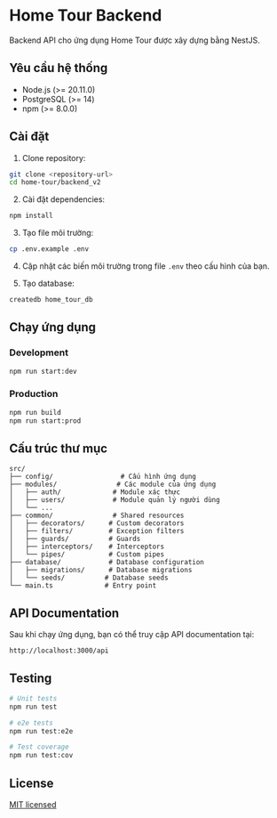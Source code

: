# Home Tour Backend

Backend API cho ứng dụng Home Tour được xây dựng bằng NestJS.

## Yêu cầu hệ thống

- Node.js (>= 20.11.0)
- PostgreSQL (>= 14)
- npm (>= 8.0.0)

## Cài đặt

1. Clone repository:
```bash
git clone <repository-url>
cd home-tour/backend_v2
```

2. Cài đặt dependencies:
```bash
npm install
```

3. Tạo file môi trường:
```bash
cp .env.example .env
```

4. Cập nhật các biến môi trường trong file `.env` theo cấu hình của bạn.

5. Tạo database:
```bash
createdb home_tour_db
```

## Chạy ứng dụng

### Development
```bash
npm run start:dev
```

### Production
```bash
npm run build
npm run start:prod
```

## Cấu trúc thư mục

```
src/
├── config/                 # Cấu hình ứng dụng
├── modules/               # Các module của ứng dụng
│   ├── auth/             # Module xác thực
│   ├── users/            # Module quản lý người dùng
│   └── ...
├── common/               # Shared resources
│   ├── decorators/      # Custom decorators
│   ├── filters/         # Exception filters
│   ├── guards/          # Guards
│   ├── interceptors/    # Interceptors
│   └── pipes/           # Custom pipes
├── database/            # Database configuration
│   ├── migrations/      # Database migrations
│   └── seeds/          # Database seeds
└── main.ts             # Entry point
```

## API Documentation

Sau khi chạy ứng dụng, bạn có thể truy cập API documentation tại:
```
http://localhost:3000/api
```

## Testing

```bash
# Unit tests
npm run test

# e2e tests
npm run test:e2e

# Test coverage
npm run test:cov
```

## License

[MIT licensed](LICENSE)
